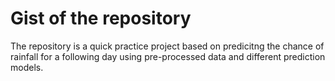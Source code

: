 # Gist of the repository

The repository is a quick practice project based on predicitng the chance of rainfall for a following day using pre-processed data and different prediction models.
